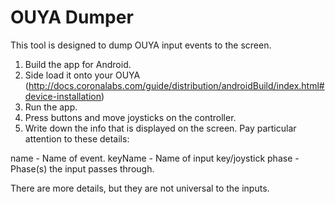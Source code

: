 OUYA Dumper
============
This tool is designed to dump OUYA input events to the screen.

1. Build the app for Android.
2. Side load it onto your OUYA (http://docs.coronalabs.com/guide/distribution/androidBuild/index.html#device-installation)
3. Run the app.
4. Press buttons and move joysticks on the controller.
5. Write down the info that is displayed on the screen.
   Pay particular attention to these details:

name - Name of event.
keyName - Name of input key/joystick
phase - Phase(s) the input passes through.

There are more details, but they are not universal to the inputs.




